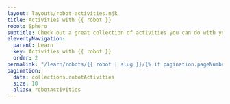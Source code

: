 ```yaml
---
layout: layouts/robot-activities.njk
title: Activities with {{ robot }}
robot: Sphero
subtitle: Check out a great collection of activities you can do with your robots to develop your computational thinking and programming skills.
eleventyNavigation:
  parent: Learn
  key: Activities with {{ robot }}
  order: 2
permalink: "/learn/robots/{{ robot | slug }}/{% if pagination.pageNumber > 0 %}page/{{ pagination.pageNumber + 1 }}/{% endif %}"
pagination:
  data: collections.robotActivities
  size: 10
  alias: robotActivities
---
```

